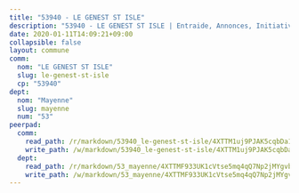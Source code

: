 ```yaml
---
title: "53940 - LE GENEST ST ISLE"
description: "53940 - LE GENEST ST ISLE | Entraide, Annonces, Initiatives"
date: 2020-01-11T14:09:21+09:00
collapsible: false
layout: commune
comm:
  nom: "LE GENEST ST ISLE"
  slug: le-genest-st-isle
  cp: "53940"
dept:
  nom: "Mayenne"
  slug: mayenne
  num: "53"
peerpad:
  comm:
    read_path: /r/markdown/53940_le-genest-st-isle/4XTTM1uj9PJAK5cqbDa14JWFANjKGQsqskfhcpYoerFtscnpF
    write_path: /w/markdown/53940_le-genest-st-isle/4XTTM1uj9PJAK5cqbDa14JWFANjKGQsqskfhcpYoerFtscnpF-K3TgTn72H34PCQwHiT7zeB2CgrZw5o7oEGAoAnceeGFSWt5RyU6fduMdTESgCpVRvTjqsHqXr3BN63Y8z9WW8w9Vz3ZX8k886vii7LZBVygCkCNpFG6gCyddtzWUFbLyYztjHZUb
  dept:
    read_path: /r/markdown/53_mayenne/4XTTMF933UK1cVtse5mq4qQ7Np2jMYgvbp6qouY9MWyoeWY43
    write_path: /w/markdown/53_mayenne/4XTTMF933UK1cVtse5mq4qQ7Np2jMYgvbp6qouY9MWyoeWY43-K3TgUcgqTBNoSTxPqkZ94HV7ydPjBnvnBue9tEiK9jakhdXjxdo4Br4iK1oa2CDh4yEVWX1tFyjU9wvcKRuNLDocpAE5TJXkqSv2docSVtfLpqmkB6Zf1obqgGj7oAqY4ytCV5Es
---
```


